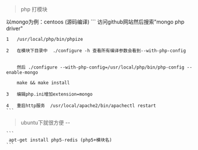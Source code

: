 >php 打模块 

以mongo为例：centoos 	(源码编译)
	```	
	访问github网站然后搜索"mongo php driver"
	
	1  	/usr/local/php/bin/phpize

	2 	在模块下目录中  ./configure -h 查看所有编译参数会看到--with-php-config
		

		然后 ./configure --with-php-config=/usr/local/php/bin/php-config --enable-mongo

		make && make install

	3	编辑php.ini增加extension=mongo

	4 	重启http服务  /usr/local/apache2/bin/apachectl restart
	```

>ubuntu下就很方便 -- 

	```
	 apt-get install php5-redis (php5+模块名)
	```
